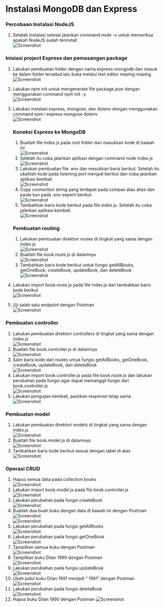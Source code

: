 # Instalasi MongoDB dan Express <br>
### Percobaan Instalasi NodeJS

1. Setelah instalasi selesai jalankan command node -v untuk memeriksa apakah NodeJS sudah terinstall <br>
  ![Screenshot](../Screenshot3/1_node_v.png) <br>

### Inisiasi project Express dan pemasangan package
1. Lakukan pembuatan folder dengan nama express-mongodb dan masuk ke dalam folder tersebut lalu buka melalui text editor masing-masing <br>
![Screenshot](../Screenshot3/1_2_expressfolder.png) <br>
2. Lakukan npm init untuk mengenerate file package.json dengan menggunakan command npm init -y <br>
 ![Screenshot](../Screenshot3/2_npm_init-y.png) <br>
3. Lakukan instalasi express, mongose, dan dotenv dengan menggunakan command npm i express mongose dotenv <br>
 ![Screenshot](../Screenshot3/3_npm_express.png) <br>

   ### Koneksi Express ke MongoDB
   1. Buatlah file index.js pada root folder dan masukkan kode di bawah ini <br>
   ![Screenshot](../Screenshot3/4_indexjs.png) <br> 
   2. Setelah itu coba jalankan aplikasi dengan command node index.js <br>
    ![Screenshot](../Screenshot3/5_node.png) <br>
   3. Lakukan pembuatan file .env dan masukkan baris berikut. Setelah itu ubahlah kode pada listening port menjadi berikut dan coba jalankan aplikasi kembali <br>
   ![Screenshot](../Screenshot3/6_env.png) <br>
   4. Copy connection string yang terdapat pada compas atau atlas dan paste kan pada .env seperti berikut <br>
    ![Screenshot](../Screenshot3/7_mongoconnect.png) <br>
   5. Tambahkan baris kode berikut pada file index.js. Setelah itu coba jalankan aplikasi kembali. <br>
    ![Screenshot](../Screenshot3/8_mongodb_connect.png) <br>

   ### Pembuatan routing
   1. Lakukan pembuatan direktori routes di tingkat yang sama dengan index.js <br>
   ![Screenshot](../Screenshot3/1_3_folderroute.png) <br>
   2. Buatlah file book.route.js di dalamnya <br>
   ![Screenshot](../Screenshot3/10_book_route_js.png) <br>
   3. Tambahkan baris kode berikut untuk fungsi getAllBooks, getOneBook, createBook, updateBook, dan deleteBook <br>
   ![Screenshot](../Screenshot3/11_getall.png) <br>
  4. Lakukan import book.route.js pada file index.js dan tambahkan baris kode berikut <br>
  ![Screenshot](../Screenshot3/1_5_routingindex.png) <br>
  5. Uji salah satu endpoint dengan Postman <br>
  ![Screenshot](../Screenshot3/1_6_postman1.png) <br>

   ### Pembuatan controller
   1. Lakukan pembuatan direktori controllers di tingkat yang sama dengan index.js <br>
   ![Screenshot](../Screenshot3/1_9_foldercontroller.png) <br>
   2. Buatlah file book.controller.js di dalamnya <br>
   ![Screenshot](../Screenshot3/1_10_bookcontrollerjs.png) <br>
   3. Salin baris kode dari routes untuk fungsi getAllBooks, getOneBook, createBook, updateBook, dan deleteBook <br>
    ![Screenshot](../Screenshot3/1_7_controllerjs.png) <br>
  4. Lakukan import book.controller.js pada file book.route.js dan lakukan perubahan pada fungsi agar dapat memanggil fungsi dari book.controller.js <br>
    ![Screenshot](../Screenshot3/1_8_routejs.png) <br>
  5. Lakukan pengujian kembali, pastikan response tetap sama <br>
   ![Screenshot](../Screenshot3/1_6_postman1.png) <br>


   ### Pembuatan model
   1. Lakukan pembuatan direktori models di tingkat yang sama dengan index.js <br>
   ![Screenshot](../Screenshot3/1_11_modelfolder.png) <br>
   2. Buatlah file book.model.js di dalamnya <br>
    ![Screenshot](../Screenshot3/1_11_modelfolder.png) <br>
   3. Tambahkan baris kode berikut sesuai dengan tabel di atas <br>
    ![Screenshot](../Screenshot3/1_12_bookmodeljs.png) <br>

   ### Operasi CRUD
   1. Hapus semua data pada collection books <br>
    ![Screenshot](../Screenshot3/12_deletecoll.png) <br>
   2. Lakukan import book.model.js pada file book.controller.js <br>
    ![Screenshot](../Screenshot3/1_11_modelfolder.png) <br>
   3. Lakukan perubahan pada fungsi createBook <br>
   ![Screenshot](../Screenshot3/13_createbook.png) <br>
   4. Buatlah dua buah buku dengan data di bawah ini dengan Postman <br>
   ![Screenshot](../Screenshot3/14_bukubaru1.png) <br>
    ![Screenshot](../Screenshot3/14_bukubaru2.png) <br>
   5. Lakukan perubahan pada fungsi getAllBooks <br>
    ![Screenshot](../Screenshot3/17_getallbook.png) <br>
   6. Lakukan perubahan pada fungsi getOneBook <br>
    ![Screenshot](../Screenshot3/16_getonebook.png) <br>
   7. Tampilkan semua buku dengan Postman <br>
    ![Screenshot](../Screenshot3/18_postman_getall.png) <br>
   8. Tampilkan buku Dilan 1990 dengan Postman <br>
    ![Screenshot](../Screenshot3/23_getbooksdilan.png) <br>
   9. Lakukan perubahan pada fungsi updateBook <br>
    ![Screenshot](../Screenshot3/19_updatebook.png) <br>
   10. Ubah judul buku Dilan 1991 menjadi “<NAMA PANGGILAN> 1991” dengan Postman <br>
    ![Screenshot](../Screenshot3/20_postmanupdatebook.png) <br>
  11. Lakukan perubahan pada fungsi deleteBook <br>
   ![Screenshot](../Screenshot3/21_deletebook.png) <br>
  12. Hapus buku Dilan 1990 dengan Postman 
   ![Screenshot](../Screenshot3/22_postmandelete.png) <br>
   

